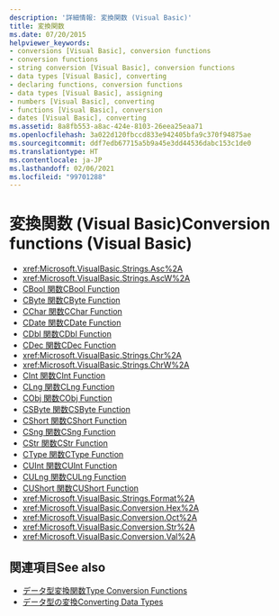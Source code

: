 ```yaml
---
description: '詳細情報: 変換関数 (Visual Basic)'
title: 変換関数
ms.date: 07/20/2015
helpviewer_keywords:
- conversions [Visual Basic], conversion functions
- conversion functions
- string conversion [Visual Basic], conversion functions
- data types [Visual Basic], converting
- declaring functions, conversion functions
- data types [Visual Basic], assigning
- numbers [Visual Basic], converting
- functions [Visual Basic], conversion
- dates [Visual Basic], converting
ms.assetid: 8a8fb553-a8ac-424e-8103-26eea25eaa71
ms.openlocfilehash: 3a022d120fbccd833e942405bfa9c370f94875ae
ms.sourcegitcommit: ddf7edb67715a5b9a45e3dd44536dabc153c1de0
ms.translationtype: HT
ms.contentlocale: ja-JP
ms.lasthandoff: 02/06/2021
ms.locfileid: "99701288"
---
```

# <a name="conversion-functions-visual-basic"></a><span data-ttu-id="76dab-103">変換関数 (Visual Basic)</span><span class="sxs-lookup"><span data-stu-id="76dab-103">Conversion functions (Visual Basic)</span></span>

- <xref:Microsoft.VisualBasic.Strings.Asc%2A>
- <xref:Microsoft.VisualBasic.Strings.AscW%2A>
- [<span data-ttu-id="76dab-104">CBool 関数</span><span class="sxs-lookup"><span data-stu-id="76dab-104">CBool Function</span></span>](type-conversion-functions.md)
- [<span data-ttu-id="76dab-105">CByte 関数</span><span class="sxs-lookup"><span data-stu-id="76dab-105">CByte Function</span></span>](type-conversion-functions.md)
- [<span data-ttu-id="76dab-106">CChar 関数</span><span class="sxs-lookup"><span data-stu-id="76dab-106">CChar Function</span></span>](type-conversion-functions.md)
- [<span data-ttu-id="76dab-107">CDate 関数</span><span class="sxs-lookup"><span data-stu-id="76dab-107">CDate Function</span></span>](type-conversion-functions.md)
- [<span data-ttu-id="76dab-108">CDbl 関数</span><span class="sxs-lookup"><span data-stu-id="76dab-108">CDbl Function</span></span>](type-conversion-functions.md)
- [<span data-ttu-id="76dab-109">CDec 関数</span><span class="sxs-lookup"><span data-stu-id="76dab-109">CDec Function</span></span>](type-conversion-functions.md)
- <xref:Microsoft.VisualBasic.Strings.Chr%2A>
- <xref:Microsoft.VisualBasic.Strings.ChrW%2A>
- [<span data-ttu-id="76dab-110">CInt 関数</span><span class="sxs-lookup"><span data-stu-id="76dab-110">CInt Function</span></span>](type-conversion-functions.md)
- [<span data-ttu-id="76dab-111">CLng 関数</span><span class="sxs-lookup"><span data-stu-id="76dab-111">CLng Function</span></span>](type-conversion-functions.md)
- [<span data-ttu-id="76dab-112">CObj 関数</span><span class="sxs-lookup"><span data-stu-id="76dab-112">CObj Function</span></span>](type-conversion-functions.md)
- [<span data-ttu-id="76dab-113">CSByte 関数</span><span class="sxs-lookup"><span data-stu-id="76dab-113">CSByte Function</span></span>](type-conversion-functions.md)
- [<span data-ttu-id="76dab-114">CShort 関数</span><span class="sxs-lookup"><span data-stu-id="76dab-114">CShort Function</span></span>](type-conversion-functions.md)
- [<span data-ttu-id="76dab-115">CSng 関数</span><span class="sxs-lookup"><span data-stu-id="76dab-115">CSng Function</span></span>](type-conversion-functions.md)
- [<span data-ttu-id="76dab-116">CStr 関数</span><span class="sxs-lookup"><span data-stu-id="76dab-116">CStr Function</span></span>](type-conversion-functions.md)
- [<span data-ttu-id="76dab-117">CType 関数</span><span class="sxs-lookup"><span data-stu-id="76dab-117">CType Function</span></span>](ctype-function.md)
- [<span data-ttu-id="76dab-118">CUInt 関数</span><span class="sxs-lookup"><span data-stu-id="76dab-118">CUInt Function</span></span>](type-conversion-functions.md)
- [<span data-ttu-id="76dab-119">CULng 関数</span><span class="sxs-lookup"><span data-stu-id="76dab-119">CULng Function</span></span>](type-conversion-functions.md)
- [<span data-ttu-id="76dab-120">CUShort 関数</span><span class="sxs-lookup"><span data-stu-id="76dab-120">CUShort Function</span></span>](type-conversion-functions.md)
- <xref:Microsoft.VisualBasic.Strings.Format%2A>
- <xref:Microsoft.VisualBasic.Conversion.Hex%2A>
- <xref:Microsoft.VisualBasic.Conversion.Oct%2A>
- <xref:Microsoft.VisualBasic.Conversion.Str%2A>
- <xref:Microsoft.VisualBasic.Conversion.Val%2A>

## <a name="see-also"></a><span data-ttu-id="76dab-121">関連項目</span><span class="sxs-lookup"><span data-stu-id="76dab-121">See also</span></span>

- [<span data-ttu-id="76dab-122">データ型変換関数</span><span class="sxs-lookup"><span data-stu-id="76dab-122">Type Conversion Functions</span></span>](type-conversion-functions.md)
- [<span data-ttu-id="76dab-123">データ型の変換</span><span class="sxs-lookup"><span data-stu-id="76dab-123">Converting Data Types</span></span>](../../programming-guide/concepts/linq/converting-data-types.md)
